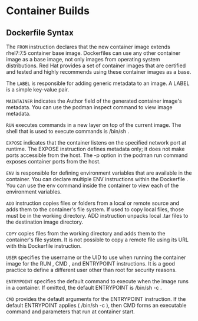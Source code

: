 # Container Builds

## Dockerfile Syntax

The `FROM` instruction declares that the new container image extends rhel7:7.5 container base image. Dockerfiles can use any other container image as a base image, not only images from operating system distributions. Red Hat provides a set of container images that are certified and tested and highly recommends using these container images as a base.

The `LABEL` is responsible for adding generic metadata to an image. A LABEL is a simple key-value pair.

`MAINTAINER` indicates the Author field of the generated container image's metadata. You can use the podman inspect command to view image metadata.

`RUN` executes commands in a new layer on top of the current image. The shell that is used to execute commands is /bin/sh .

`EXPOSE` indicates that the container listens on the specified network port at runtime. The EXPOSE instruction defines metadata only; it does not make ports accessible from the host. The -p option in the podman run command exposes container ports from the host.

`ENV` is responsible for defining environment variables that are available in the container. You can declare multiple ENV instructions within the Dockerfile . You can use the env command inside the container to view each of the environment variables.

`ADD` instruction copies files or folders from a local or remote source and adds them to the container's file system. If used to copy local files, those must be in the working directory. ADD instruction unpacks local .tar files to the destination image directory.

`COPY` copies files from the working directory and adds them to the container's file system. It is not possible to copy a remote file using its URL with this Dockerfile instruction.

`USER` specifies the username or the UID to use when running the container image for the RUN , CMD , and ENTRYPOINT instructions. It is a good practice to define a different user other than root for security reasons.

`ENTRYPOINT` specifies the default command to execute when the image runs in a container. If omitted, the default ENTRYPOINT is /bin/sh -c .

`CMD` provides the default arguments for the ENTRYPOINT instruction. If the default ENTRYPOINT applies ( /bin/sh -c ), then CMD forms an executable command and parameters that run at container start.
